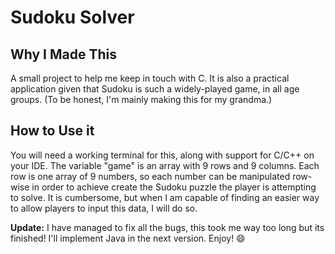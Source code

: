 # Sudoku Solver

## Why I Made This

A small project to help me keep in touch with C. It is also a practical application given that Sudoku is such a widely-played game, in all age groups. (To be honest, I'm mainly making this for my grandma.)

## How to Use it

You will need a working terminal for this, along with support for C/C++ on your IDE.
The variable "game" is an array with 9 rows and 9 columns. Each row is one array of 9 numbers, so each number can be manipulated row-wise in order to achieve create the Sudoku puzzle the player is attempting to solve. It is cumbersome, but when I am capable of finding an easier way to allow players to input this data, I will do so.

**Update:** I have managed to fix all the bugs, this took me way too long but its finished! I'll implement Java in the next version. Enjoy! 😄
